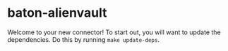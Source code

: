 # baton-alienvault
Welcome to your new connector! To start out, you will want to update the dependencies.
Do this by running `make update-deps`.